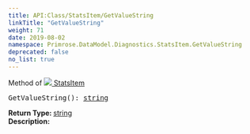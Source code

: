 ```yaml
---
title: API:Class/StatsItem/GetValueString
linkTitle: "GetValueString"
weight: 71
date: 2019-08-02
namespace: Primrose.DataModel.Diagnostics.StatsItem.GetValueString
deprecated: false
no_list: true
---
```

Method of <a href="/docs/api-reference/Class/StatsItem"><img src="/icons/silk/default.png"/>&nbsp;StatsItem</a>
<pre class="method-declaration">
GetValueString(): <a class="type" href="/docs/api-reference/System/string">string</a></pre>
<b>Return Type: </b>
<a class="type" href="/docs/api-reference/System/string">string</a>
<br/>
<b>Description: </b>